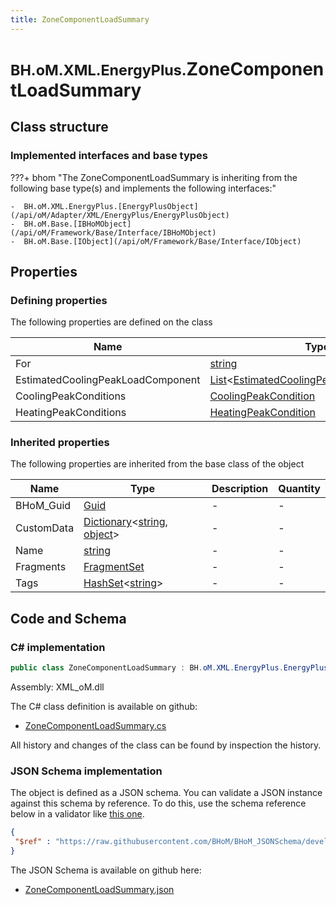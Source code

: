 ```yaml
---
title: ZoneComponentLoadSummary
---
```


# <small>BH.oM.XML.EnergyPlus.</small>**ZoneComponentLoadSummary**



## Class structure

### Implemented interfaces and base types

???+ bhom "The ZoneComponentLoadSummary is inheriting from the following base type(s) and implements the following interfaces:"

    -  BH.oM.XML.EnergyPlus.[EnergyPlusObject](/api/oM/Adapter/XML/EnergyPlus/EnergyPlusObject)
    -  BH.oM.Base.[IBHoMObject](/api/oM/Framework/Base/Interface/IBHoMObject)
    -  BH.oM.Base.[IObject](/api/oM/Framework/Base/Interface/IObject)


## Properties



### Defining properties

The following properties are defined on the class

| Name             | Type             | Description      | Quantity         |
|------------------|------------------|------------------|------------------|
| For | [string](https://learn.microsoft.com/en-us/dotnet/api/System.String?view=netstandard-2.0) | - | - |
| EstimatedCoolingPeakLoadComponent | [List](https://learn.microsoft.com/en-us/dotnet/api/System.Collections.Generic.List-1?view=netstandard-2.0)&lt;[EstimatedCoolingPeakLoadComponent](/api/oM/Adapter/XML/EnergyPlus/EstimatedCoolingPeakLoadComponent)&gt; | - | - |
| CoolingPeakConditions | [CoolingPeakCondition](/api/oM/Adapter/XML/EnergyPlus/CoolingPeakCondition) | - | - |
| HeatingPeakConditions | [HeatingPeakCondition](/api/oM/Adapter/XML/EnergyPlus/HeatingPeakCondition) | - | - |


### Inherited properties
The following properties are inherited from the base class of the object

| Name             | Type             | Description      | Quantity         |
|------------------|------------------|------------------|------------------|
| BHoM_Guid | [Guid](https://learn.microsoft.com/en-us/dotnet/api/System.Guid?view=netstandard-2.0) | - | - |
| CustomData | [Dictionary](https://learn.microsoft.com/en-us/dotnet/api/System.Collections.Generic.Dictionary-2?view=netstandard-2.0)&lt;[string](https://learn.microsoft.com/en-us/dotnet/api/System.String?view=netstandard-2.0), [object](https://learn.microsoft.com/en-us/dotnet/api/System.Object?view=netstandard-2.0)&gt; | - | - |
| Name | [string](https://learn.microsoft.com/en-us/dotnet/api/System.String?view=netstandard-2.0) | - | - |
| Fragments | [FragmentSet](/api/oM/Framework/Base/FragmentSet) | - | - |
| Tags | [HashSet](https://learn.microsoft.com/en-us/dotnet/api/System.Collections.Generic.HashSet-1?view=netstandard-2.0)&lt;[string](https://learn.microsoft.com/en-us/dotnet/api/System.String?view=netstandard-2.0)&gt; | - | - |


## Code and Schema

### C# implementation

``` C# title="C#"
public class ZoneComponentLoadSummary : BH.oM.XML.EnergyPlus.EnergyPlusObject, BH.oM.Base.IBHoMObject, BH.oM.Base.IObject
```

Assembly: XML_oM.dll

The C# class definition is available on github:

- [ZoneComponentLoadSummary.cs](https://github.com/BHoM/XML_Toolkit/blob/develop/XML_oM/EnergyPlus\ZoneComponentLoadSummary.cs)

All history and changes of the class can be found by inspection the history.
### JSON Schema implementation

The object is defined as a JSON schema. You can validate a JSON instance against this schema by reference. To do this, use the schema reference below in a validator like [this one](https://www.jsonschemavalidator.net/).

``` json title="JSON Schema"
{
 "$ref" : "https://raw.githubusercontent.com/BHoM/BHoM_JSONSchema/develop/XML_oM/EnergyPlus/ZoneComponentLoadSummary.json"
}
```

The JSON Schema is available on github here:

- [ZoneComponentLoadSummary.json](https://github.com/BHoM/BHoM_JSONSchema/blob/develop/XML_oM/EnergyPlus/ZoneComponentLoadSummary.json)
